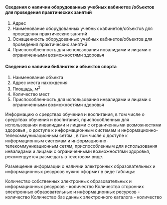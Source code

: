 #### Сведения о наличии оборудованных учебных кабинетов /объектов для проведения практических занятий 

1. Адрес
2. Наименование  оборудованных учебных  кабинетов/объектов для  проведения практических  занятий 
3. Оснащенность  оборудованных учебных  кабинетов/объектов для  проведения практических  занятий 
4. Приспособленность  для использования  инвалидами и лицами с ограниченными  возможностями  здоровья  

####  Сведения о наличии библиотек и объектов спорта  

1. Наименование  объекта
2. Адрес  места  нахождения 
3. Площадь,  $м^{2}$ 
4. Количество  мест 
5. Приспособленность для  использования инвалидами и  лицами с ограниченными  возможностями здоровья  

Информацию  о средствах обучения и воспитания,  в том  числе о средствах обучения и воспитания, приспособленных для использования инвалидами  и лицами с ограниченными возможностями здоровья , о доступе  к информационным системам и информационно-телекоммуникационным сетям , в том числе о доступе к информационным системам и информационно- телекоммуникационным сетям, приспособленным для использования инвалидами и лицами с  ограниченными возможностями здоровья,  рекомендуется  размещать в текстовом виде.

 Размещение информации о наличии электронных образовательных и информационных ресурсов нужно оформит в виде таблицы:

Количество  собственных электронных образовательных и 
информационных ресурсов - количество 
Количество сторонних электронных образовательных и информационных 
ресурсов - количество 
Количество баз данных электронного каталога - количество 